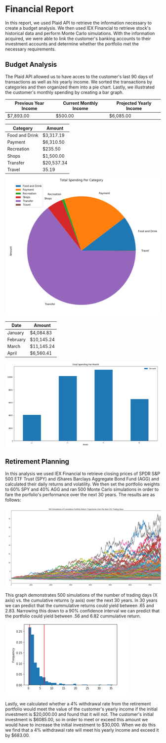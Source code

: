 # Financial Report
In this report, we used Plaid API to retrieve the information necessary to create a budget analysis. We then used IEX Financial to retrieve stock's historical data and perform Monte Carlo simulations. With the information acquired, we were able to link the customer's banking accounts to their investment accounts and determine whether the portfolio met the necessary requirements. 

## Budget Analysis
The Plaid API allowed us to have acces to the customer's last 90 days of transactions as well as his yearly income. We sorted the transactions by categories and then organized them into a pie chart. Lastly, we illustrated the customer's monthly spending by creating a bar graph.
                                                                
| **Previous Year Income** | **Current Monthly Income** | **Projected Yearly Income** |
|--------------------------|----------------------------|-----------------------------|
| $7,893.00                |    $500.00                 |      $6,085.00              |



| **Category**|**Amount**|
|------|-------|
|Food and Drink| $3,317.19|
|Payment| $6,310.50 |
|Recreation| $235.50|
|Shops|$1,500.00|
|Transfer| $20,537.34|
|Travel|35.19|

![Pie Chart](Images/pie_chart_spending_per_category.png)

|**Date**|**Amount**|
|--------|---------|
|January|$4,084.83|
|February|$10,145.24|
|March|$11,145.24|
|April|$6,560.41|

![Bar Graph](Images/bar_chart_spending_per_month.png)

## Retirement Planning
In this analysis we used IEX Financial to retrieve closing prices of SPDR S&P 500 ETF Trust (SPY) and iShares Barclays Aggregate Bond Fund (AGG) and calculated their daily returns and volatility. We then set the portfolio weights to 60% SPY and 40% AGG and ran 500 Monte Carlo simulations in order to fare the porfolio's performance over the next 30 years. The results are as follows:

![Monte Carlo Simulation Of Trading Days vs. Cumulative Returns](Images/monte_carlo.png)

This graph demonstrates 500 simulations of the number of trading days (X axis) vs. the cumulative returns (y axis) over the next 30 years. In 30 years we can predict that the cummulative returns could yield between .65 and 2.83. Narrowing this down to a 90% confidence interval we can predict that the portfolio could yield between .56 and 6.82 cummulative return.

![Visualization of ending returns](Images/90_confidence_interval.png)

Lastly, we calculated whether a 4% withdrawal rate from the retirement portfolio would meet the value of the customer's yearly income if the initial investment is $20,000.00 and found that it will not. The customer's initial investment is $6085.00, so in order to meet or exceed this amount we would have to increase the initial investment to $30,000. When we do this we find that a 4% withdrawal rate will meet his yearly income and exceed it by $683.00.
